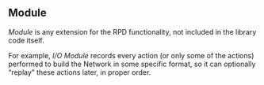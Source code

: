 ## Module

_Module_ is any extension for the RPD functionality, not included in the library code itself.

For example, _I/O Module_ records every action (or only some of the actions) performed to build the Network in some specific format, so it can optionally “replay” these actions later, in proper order.